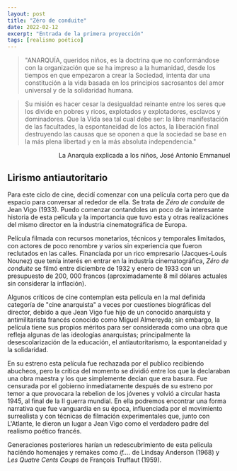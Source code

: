 ```yaml
---
layout: post
title: "Zéro de conduite"
date: 2022-02-12
excerpt: "Entrada de la primera proyección"
tags: [realismo poético]
---
```


> "ANARQUÍA, queridos niños, es la doctrina que no conformándose con la organización que se ha impreso a la humanidad, desde los tiempos en que empezaron a crear la Sociedad, intenta dar una constitución a la vida basada en los principios sacrosantos del amor universal y de la solidaridad humana. 

> Su misión es hacer cesar la desigualdad reinante entre los seres que los divide en pobres y ricos, explotados y explotadores, esclavos y dominadores. Que la Vida sea tal cual debe ser: la libre manifestación de las facultades, la espontaneidad de los actos, la liberación final destruyendo las causas que se oponen a que la sociedad se base en la más plena libertad y en la más absoluta independencia."

<div style="text-align: right"> La Anarquía explicada a los niños, José Antonio Emmanuel </div>

## Lirismo antiautoritario

Para este ciclo de cine, decidí comenzar con una película corta pero que da espacio para conversar al rededor de ella. Se trata de _Zéro de conduite_ de Jean Vigo (1933). Puedo comenzar contandoles un poco de la interesante historia de esta película y la importancia que tuvo esta y otras realizaciónes del mismo director en la industria cinematográfica de Europa.

Película filmada con recursos monetarios, técnicos y temporales limitados, con actores de poco renombre y varios sin experiencia que fueron reclutados en las calles. Financiada por un rico empresario (Jacques-Louis Nounez) que tenía interés en entrar en la industría cinematográfica, _Zéro de conduite_ se filmó entre diciembre de 1932 y enero de 1933 con un presupuesto de 200, 000 francos (aproximadamente 8 mil dólares actuales sin considerar la inflación).

Algunos críticos de cine contemplan esta película en la mal definida categoría de "cine anarquista" a veces por cuestiones biográficas del director, debido a que Jean Vigo fue hijo de un conocido anarquista y antimilitarista francés conocido como Miguel Almereyda; sin embargo, la película tiene sus propios méritos para ser considerada como una obra que refleja algunas de las ideologías anarquistas; principalmente la desescolarización de la educación, el antiautoritarismo, la espontaneidad y la solidaridad.

En su estreno esta película fue rechazada por el publico recibiendo abucheos, pero la crítica del momento se dividió entre los que la declaraban una obra maestra y los que simplemente decían que era basura. Fue censurada por el gobierno inmediatamente después de su estreno por temor a que provocara la rebelion de los jóvenes y volvió a circular hasta 1945, al final de la II guerra mundial. En ella podremos encontrar una forma narrativa que fue vanguardia en su época, influenciada por el movimiento surrealista y con técnicas de filmación experimentales que, junto con L'Atlante, le dieron un lugar a Jean Vigo como el verdadero padre del realismo poético francés.

Generaciones posteriores harían un redescubrimiento de esta película haciéndo homenajes y remakes como _if...._ de Lindsay Anderson (1968) y _Les Quatre Cents Coups_ de François Truffaut (1959).